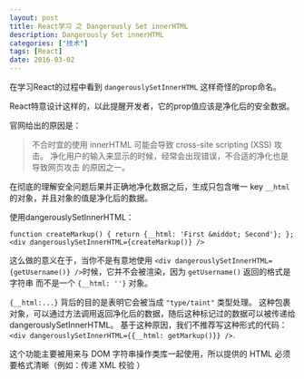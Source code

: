 ```yaml
---
layout: post
title: React学习 之 Dangerously Set innerHTML
description: Dangerously Set innerHTML
categories: ["技术"]
tags: [React]
date: 2016-03-02
---
```


在学习React的过程中看到 `dangerouslySetInnerHTML` 这样奇怪的prop命名。

React特意设计这样的，以此提醒开发者，它的prop值应该是净化后的安全数据。

官网给出的原因是：

> 不合时宜的使用 innerHTML 可能会导致 cross-site scripting (XSS) 攻击。 
> 净化用户的输入来显示的时候，经常会出现错误，不合适的净化也是导致网页攻击 的原因之一。

在彻底的理解安全问题后果并正确地净化数据之后，生成只包含唯一 key `__html` 的对象，并且对象的值是净化后的数据。

使用dangerouslySetInnerHTML：

	function createMarkup() { return {__html: 'First &middot; Second'}; };
	<div dangerouslySetInnerHTML={createMarkup()} />

这么做的意义在于，当你不是有意地使用 `<div dangerouslySetInnerHTML={getUsername()} />`时候，它并不会被渲染，因为 `getUsername()` 返回的格式是 字符串 而不是一个 `{__html: ''}` 对象。

`{__html:...}` 背后的目的是表明它会被当成 `"type/taint"` 类型处理。 这种包裹对象，可以通过方法调用返回净化后的数据，随后这种标记过的数据可以被传递给 dangerouslySetInnerHTML。 基于这种原因，我们不推荐写这种形式的代码：`<div dangerouslySetInnerHTML={{__html: getMarkup()}} />`.

这个功能主要被用来与 DOM 字符串操作类库一起使用，所以提供的 HTML 必须要格式清晰（例如：传递 XML 校验 ）
